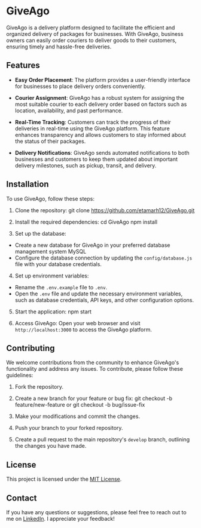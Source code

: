# GiveAgo

GiveAgo is a delivery platform designed to facilitate the efficient and organized delivery of packages for businesses. With GiveAgo, business owners can easily order couriers to deliver goods to their customers, ensuring timely and hassle-free deliveries.

## Features

- **Easy Order Placement**: The platform provides a user-friendly interface for businesses to place delivery orders conveniently.

- **Courier Assignment**: GiveAgo has a robust system for assigning the most suitable courier to each delivery order based on factors such as location, availability, and past performance.

- **Real-Time Tracking**: Customers can track the progress of their deliveries in real-time using the GiveAgo platform. This feature enhances transparency and allows customers to stay informed about the status of their packages.

- **Delivery Notifications**: GiveAgo sends automated notifications to both businesses and customers to keep them updated about important delivery milestones, such as pickup, transit, and delivery.


## Installation

To use GiveAgo, follow these steps:

1. Clone the repository:
git clone https://github.com/etamarh12/GiveAgo.git

2. Install the required dependencies:
cd GiveAgo
npm install

3. Set up the database:
- Create a new database for GiveAgo in your preferred database management system MySQL
- Configure the database connection by updating the `config/database.js` file with your database credentials.

4. Set up environment variables:
- Rename the `.env.example` file to `.env`.
- Open the `.env` file and update the necessary environment variables, such as database credentials, API keys, and other configuration options.

5. Start the application:
npm start


6. Access GiveAgo:
Open your web browser and visit `http://localhost:3000` to access the GiveAgo platform.

## Contributing

We welcome contributions from the community to enhance GiveAgo's functionality and address any issues. To contribute, please follow these guidelines:

1. Fork the repository.
2. Create a new branch for your feature or bug fix:
git checkout -b feature/new-feature
or
git checkout -b bug/issue-fix


3. Make your modifications and commit the changes.
4. Push your branch to your forked repository.
5. Create a pull request to the main repository's `develop` branch, outlining the changes you have made.

## License

This project is licensed under the [MIT License](LICENSE).

## Contact

If you have any questions or suggestions, please feel free to reach out to me on [LinkedIn](https://www.linkedin.com/in/itamarchen/). I appreciate your feedback!


